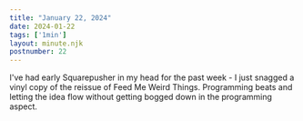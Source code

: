```yaml
---
title: "January 22, 2024"
date: 2024-01-22
tags: ['1min']
layout: minute.njk
postnumber: 22
---
```



I've had early Squarepusher in my head for the past week - I just snagged a vinyl copy of the reissue of Feed Me Weird Things. Programming beats and letting the idea flow without getting bogged down in the programming aspect. 




